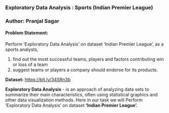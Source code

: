### Exploratory Data Analysis : Sports (Indian Premier League)
### Author: Pranjal Sagar

#### **Problem Statement:**

Perform ‘Exploratory Data Analysis’ on dataset ‘Indian Premier League’, as a sports analysts, 
1. find out the most successful teams, players and factors contributing win or loss of a team 
2. suggest teams or players a company should endorse for its products.

**Dataset:** https://bit.ly/34SRn3b

**Exploratory Data Analysis** - is an approach of analyzing data sets to summarize their main characteristics, often using statistical graphics and other data visualization methods. 
Here in our task we will Perform ‘Exploratory Data Analysis’ on dataset **‘Indian Premier League’.**
